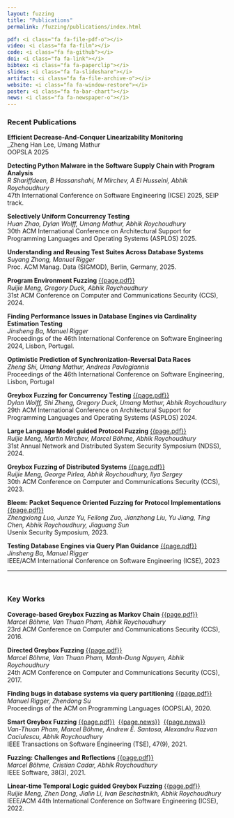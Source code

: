 ```yaml
---
layout: fuzzing
title: "Publications"
permalink: /fuzzing/publications/index.html

pdf: <i class="fa fa-file-pdf-o"></i>
video: <i class="fa fa-film"></i>
code: <i class="fa fa-github"></i>
doi: <i class="fa fa-link"></i>
bibtex: <i class="fa fa-paperclip"></i>
slides: <i class="fa fa-slideshare"></i>
artifact: <i class="fa fa-file-archive-o"></i>
website: <i class="fa fa-window-restore"></i>
poster: <i class="fa fa-bar-chart"></i>
news: <i class="fa fa-newspaper-o"></i>
---
```


### Recent Publications

**Efficient Decrease-And-Conquer Linearizability Monitoring**
<br>
_Zheng Han Lee, Umang Mathur
<br>
OOPSLA 2025


**Detecting Python Malware in the Software Supply Chain with Program Analysis**
<br>
_R Shariffdeen, B Hassanshahi, M Mirchev, A El Husseini, Abhik Roychoudhury_
<br>
47th International Conference on Software Engineering (ICSE) 2025, SEIP track.


 **Selectively Uniform Concurrency Testing**
<br>
_Huan Zhao, Dylan Wolff, Umang Mathur, Abhik Roychoudhury_
<br>
30th ACM International Conference on Architectural Support for Programming Languages and Operating Systems (ASPLOS) 2025.

**Understanding and Reusing Test Suites Across Database Systems**
<br>
_Suyang Zhong, Manuel Rigger_
<br>
Proc. ACM Manag. Data (SIGMOD), Berlin, Germany, 2025.

**Program Environment Fuzzing**
[{{page.pdf}}](https://arxiv.org/pdf/2404.13951)
<br>
_Ruijie Meng, Gregory Duck, Abhik Roychoudhury_
<br>
31st ACM Conference on Computer and Communications Security (CCS), 2024.


**Finding Performance Issues in Database Engines via Cardinality Estimation Testing**
<br>
_Jinsheng Ba, Manuel Rigger_
<br>
Proceedings of the 46th International Conference on Software Engineering 2024, Lisbon, Portugal.

**Optimistic Prediction of Synchronization-Reversal Data Races**
<br>
_Zheng Shi, Umang Mathur, Andreas Pavlogiannis_
<br>
Proceedings of the 46th International Conference on Software Engineering, Lisbon, Portugal

**Greybox Fuzzing for Concurrency Testing**
[{{page.pdf}}](https://abhikrc.com/pdf/ASPLOS24.pdf)
<br>
_Dylan Wolff, Shi Zheng, Gregory Duck, Umang Mathur, Abhik Roychoudhury_
<br>
29th ACM International Conference on Architectural Support for Programming Languages and Operating Systems (ASPLOS) 2024.

**Large Language Model guided Protocol Fuzzing**
[{{page.pdf}}](https://abhikrc.com/pdf/NDSS24.pdf)
<br>
_Ruijie Meng, Martin Mirchev, Marcel Böhme, Abhik Roychoudhury_
<br>
31st Annual Network and Distributed System Security Symposium (NDSS), 2024.

**Greybox Fuzzing of Distributed Systems**
[{{page.pdf}}](https://abhikrc.com/pdf/CCS23.pdf)
<br>
_Ruijie Meng, George Pirlea, Abhik Roychoudhury, Ilya Sergey_
<br>
30th ACM Conference on Computer and Communications Security (CCS), 2023.

**Bleem: Packet Sequence Oriented Fuzzing for Protocol Implementations**
[{{page.pdf}}](https://abhikrc.com/pdf/sec23.pdf)
<br>
_Zhengxiong Luo, Junze Yu, Feilong Zuo, Jianzhong Liu, Yu Jiang, Ting Chen, Abhik Roychoudhury, Jiaguang Sun_
<br>
Usenix Security Symposium, 2023.

**Testing Database Engines via Query Plan Guidance**
[{{page.pdf}}](https://jinshengba.me/assets/pdf/qpg_icse23.pdf)
<br>
_Jinsheng Ba, Manuel Rigger_
<br>
IEEE/ACM International Conference on Software Engineering (ICSE), 2023

---
<br>

### Key Works

**Coverage-based Greybox Fuzzing as Markov Chain**
[{{page.pdf}}](http://www.comp.nus.edu.sg/~abhik/pdf/CCS16.pdf)
<br>
_Marcel Böhme, Van Thuan Pham, Abhik Roychoudhury_
<br>
23rd ACM Conference on Computer and Communications Security (CCS), 2016.

**Directed Greybox Fuzzing**
[{{page.pdf}}](https://abhikrc.com/pdf/CCS17.pdf)
<br>
_Marcel Böhme, Van Thuan Pham, Manh-Dung Nguyen, Abhik Roychoudhury_
<br>
24th ACM Conference on Computer and Communications Security (CCS), 2017.

**Finding bugs in database systems via query partitioning**
[{{page.pdf}}](https://dl.acm.org/doi/abs/10.1145/3428279)
<br>
_Manuel Rigger, Zhendong Su_
<br>
Proceedings of the ACM on Programming Languages (OOPSLA), 2020.

**Smart Greybox Fuzzing**
[{{page.pdf}}](https://abhikrc.com/pdf/TSE19AFLSmart.pdf)
&nbsp;[{{page.news}}](https://www.theregister.co.uk/2018/11/28/better_fuzzer_aflsmart/)
&nbsp;[{{page.news}}](https://www.securityweek.com/researchers-introduce-smart-greybox-fuzzing)
<br>
_Van-Thuan Pham, Marcel Böhme, Andrew E. Santosa, Alexandru Razvan Caciulescu, Abhik Roychoudhury_
<br>
IEEE Transactions on Software Engineering (TSE), 47(9), 2021.

**Fuzzing: Challenges and Reflections**
[{{page.pdf}}](https://abhikrc.com/pdf/IEEE-SW-Fuzzing.pdf)
<br>
_Marcel Böhme, Cristian Cadar, Abhik Roychoudhury_
<br>
IEEE Software, 38(3), 2021.

**Linear-time Temporal Logic guided Greybox Fuzzing**
[{{page.pdf}}](https://abhikrc.com/pdf/ICSE22-LTLFuzz.pdf)
<br>
_Ruijie Meng, Zhen Dong, Jialin Li, Ivan Beschastnikh, Abhik Roychoudhury_
<br>
IEEE/ACM 44th International Conference on Software Engineering (ICSE), 2022.






